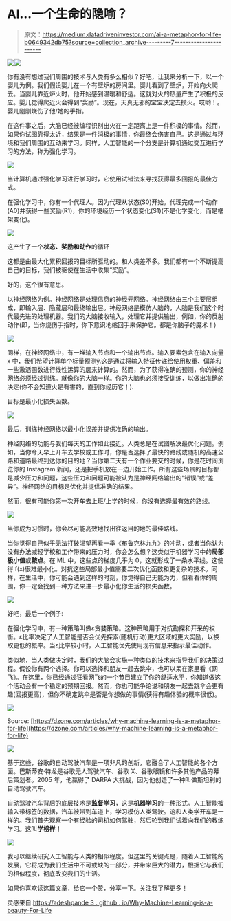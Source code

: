 # AI…一个生命的隐喻？

> 原文：<https://medium.datadriveninvestor.com/ai-a-metaphor-for-life-b0649342db75?source=collection_archive---------7----------------------->

[![](img/8558d682536a7a5795650ac1e75403de.png)](http://www.track.datadriveninvestor.com/1B9E)![](img/ea65ffcb92bcf36e78f29caf4bb28d23.png)

你有没有想过我们周围的技术与人类有多么相似？好吧，让我来分析一下，以一个婴儿为例。我们假设婴儿在一个有壁炉的房间里。婴儿看到了壁炉，开始向火爬去。当婴儿靠近炉火时，他开始感到温暖和舒适。这就对火的热量产生了积极的反应。婴儿觉得爬近火会得到“奖励”。现在，天真无邪的宝宝决定去摸火。哎哟！。婴儿刚刚烧伤了他/她的手指。

在这件事之后，大脑已经被编程识别出火在一定距离上是一件积极的事情。然而，如果你试图靠得太近，结果是一件消极的事情，你最终会伤害自己。这是通过与环境和我们周围的互动来学习。同样，人工智能的一个分支是计算机通过交互进行学习的方法，称为强化学习。

![](img/605d33600a4ded32505739fb0fac1f08.png)

当计算机通过强化学习进行学习时，它使用试错法来寻找获得最多回报的最佳方式。

在强化学习中，你有一个代理人。因为代理从状态(S0)开始。代理完成一个动作(A0)并获得一些奖励(R1)，你的环境经历一个状态变化(S1)(不是化学变化，而是框架变化)。

![](img/575b50b2cb967ce072683a4126ef0cba.png)

这产生了一个**状态、奖励和动作**的循环

这都是由最大化累积回报的目标所驱动的。和人类差不多。我们都有一个不断提高自己的目标，我们被驱使在生活中收集“奖励”。

好的，这个很有意思。

以神经网络为例。神经网络是处理信息的神经元网络。神经网络由三个主要层组成，即输入层、隐藏层和最终输出层。神经网络是模仿人脑的，人脑是我们这个时代最先进的处理机器。我们的大脑接收输入，处理它并提供输出，例如，你的反射动作(即，当你烧伤手指时，你下意识地缩回手来保护它。都是你脑子的魔术！)

![](img/34fd6f3b14a3618d1679d85303d2b733.png)

同样，在神经网络中，有一堆输入节点和一个输出节点。输入要素包含在输入向量 x 中，我们希望计算单个标量预测ŷ.这是通过将输入特征传递给使用权重、偏差和一些激活函数进行线性运算的层来计算的。然而，为了获得准确的预测，你的神经网络必须经过训练。就像你的大脑一样。你的大脑也必须接受训练，以做出准确的决定(你不会知道火是有害的，直到你经历它！).

目标是最小化损失函数。

![](img/873970a00cda04d73a168b641a491a07.png)

最后，训练神经网络以最小化误差并提供准确的输出。

神经网络的功能与我们每天的工作如此接近。人类总是在试图解决最优化问题。例如，当你今天早上开车去学校或工作时，你是否选择了最快的路线或随机的高速公路和道路最终到达你的目的地？当你第二天有一个作业要交的时候，你是花时间浏览你的 Instagram 新闻，还是把手机放在一边开始工作。所有这些场景的目标都是减少压力和问题，这些压力和问题可能被认为是神经网络输出的“错误”或“差异”。神经网络的目标是优化并提供准确的结果。

然而，很有可能你第一次开车去上班/上学的时候，你没有选择最有效的路线。

![](img/2cd258512a05fec8dfa7d2b9d0b5275c.png)

当你成为习惯时，你会尽可能高效地找出往返目的地的最佳路线。

当你觉得自己似乎无法打破渴望再看一季《布鲁克林九九》的冲动，或者当你认为没有办法减轻学校和工作带来的压力时，你会怎么想？这类似于机器学习中的**局部极小值**或**鞍点**。在 ML 中，这些点的梯度几乎为 0，这就形成了一条水平线。这使得 f(x)很难最小化。对抗这些局部最小值需要二次优化函数和更复杂的技术。同样，在生活中，你可能会遇到这样的时刻，你觉得自己无能为力，但看看你的周围，你一定会找到一种方法来进一步最小化你生活的损失函数。

![](img/8980003086d5c9ebf4822e28f7bd6ed9.png)

好吧，最后一个例子:

在强化学习中，有一种策略叫做ε贪婪策略。这种策略用于对抗勘探和开采的权衡。ε比率决定了人工智能是否会优先探索(随机行动)更大区域的更大奖励，以换取更低的概率。当ε比率较小时，人工智能优先使用现有信息来指示最佳动作。

类似地，当人类做决定时，我们的大脑会实施一种类似的技术来指导我们的决策过程。假设你有两个选择。你可以选择和朋友一起去跳伞，也可以呆在家里看《网飞》。在这里，你已经通过狂看网飞的一个节目建立了你的舒适水平，你知道做这个活动会有一个稳定的预期回报。然而，你也可能争论说和朋友一起去跳伞会更有趣(回报更高)，但你不确定跳伞是否是你想做的事情(获得有趣体验的概率很低)。

![](img/9d783bf497a99ff954767c6427a9c4d2.png)

Source: [https://dzone.com/articles/why-machine-learning-is-a-metaphor-for-life](https://dzone.com/articles/why-machine-learning-is-a-metaphor-for-life)

![](img/75792623e8b8780000cf312c4de55f7a.png)

基于这些，谷歌的自动驾驶汽车是一项非凡的创新，它融合了人工智能的各个方面。巴斯蒂安·特龙是谷歌无人驾驶汽车、谷歌 X、谷歌眼镜和许多其他产品的幕后策划者。2005 年，他赢得了 DARPA 大挑战，因为他创造了一种叫做斯坦利的自动驾驶汽车。

自动驾驶汽车背后的底层技术是**监督学习**，这是**机器学习**的一种形式。人工智能被输入带标签的数据，汽车被带到车道上，学习模仿人类驾驶。这和人类学开车是一样的。我们首先观察一个有经验的司机如何驾驶，然后轮到我们试着向我们的教练学习。这叫**学榜样！**

![](img/9dc83ae1f784bf5130ecd5e24674481a.png)

我可以继续研究人工智能与人类的相似程度。但这里的关键点是，随着人工智能的发展，它将成为我们生活中不可或缺的一部分，并带来巨大的潜力，根据它与我们的相似程度，彻底改变我们的生活。

如果你喜欢读这篇文章，给它一个赞，分享一下。关注我了解更多！

灵感来自:[https://adeshpande 3 . github . io/Why-Machine-Learning-is-a-beauty-For-Life](https://adeshpande3.github.io/Why-Machine-Learning-is-a-Metaphor-For-Life)